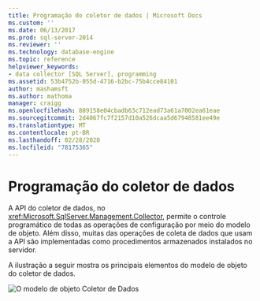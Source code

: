 ```yaml
---
title: Programação do coletor de dados | Microsoft Docs
ms.custom: ''
ms.date: 06/13/2017
ms.prod: sql-server-2014
ms.reviewer: ''
ms.technology: database-engine
ms.topic: reference
helpviewer_keywords:
- data collector [SQL Server], programming
ms.assetid: 53b4752b-055d-4716-b2bc-75b4cce84101
author: mashamsft
ms.author: mathoma
manager: craigg
ms.openlocfilehash: 889158e04cbadb63c712ead73a61a7002ea61eae
ms.sourcegitcommit: 2d4067fc7f2157d10a526dcaa5d67948581ee49e
ms.translationtype: MT
ms.contentlocale: pt-BR
ms.lasthandoff: 02/28/2020
ms.locfileid: "78175365"
---
```

# <a name="data-collector-programming"></a>Programação do coletor de dados
  A API do coletor de dados, no <xref:Microsoft.SqlServer.Management.Collector>, permite o controle programático de todas as operações de configuração por meio do modelo de objeto. Além disso, muitas das operações de coleta de dados que usam a API são implementadas como procedimentos armazenados instalados no servidor.

 A ilustração a seguir mostra os principais elementos do modelo de objeto do coletor de dados.

 ![O modelo de objeto Coletor de Dados](../../../2014/database-engine/dev-guide/media/dc-objectmodel.gif "O modelo de objeto Coletor de Dados")


